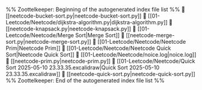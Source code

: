 %% Zoottelkeeper: Beginning of the autogenerated index file list  %%
📄 [[neetcode-bucket-sort.py|neetcode-bucket-sort.py]]
📄 [[01-Leetcode/Neetcode/dijkstra-algorithm.py|dijkstra-algorithm.py]]
📄 [[neetcode-knapsack.py|neetcode-knapsack.py]]
📄 [[01-Leetcode/Neetcode/Merge Sort|Merge Sort]]
📄 [[neetcode-merge-sort.py|neetcode-merge-sort.py]]
📄 [[01-Leetcode/Neetcode/Neetcode Prim|Neetcode Prim]]
📄 [[01-Leetcode/Neetcode/Neetcode Quick Sort|Neetcode Quick Sort]]
📄 [[01-Leetcode/Neetcode/noice.log|noice.log]]
📄 [[neetcode-prim.py|neetcode-prim.py]]
📄 [[01-Leetcode/Neetcode/Quick Sort 2025-05-10 23.33.35.excalidraw|Quick Sort 2025-05-10 23.33.35.excalidraw]]
📄 [[neetcode-quick-sort.py|neetcode-quick-sort.py]]
%% Zoottelkeeper: End of the autogenerated index file list  %%
